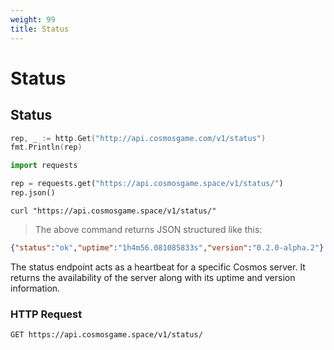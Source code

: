 ```yaml
---
weight: 99
title: Status
---
```


# Status

## Status

```go
rep, _ := http.Get("http://api.cosmosgame.com/v1/status")
fmt.Println(rep)
```

```python
import requests

rep = requests.get("https://api.cosmosgame.space/v1/status/")
rep.json()
```

```shell
curl "https://api.cosmosgame.space/v1/status/"
```

> The above command returns JSON structured like this:

```json
{"status":"ok","uptime":"1h4m56.081085833s","version":"0.2.0-alpha.2"}
```

The status endpoint acts as a heartbeat for a specific Cosmos server. It returns the availability of the server along with its uptime and version information.

### HTTP Request

`GET https://api.cosmosgame.space/v1/status/`
